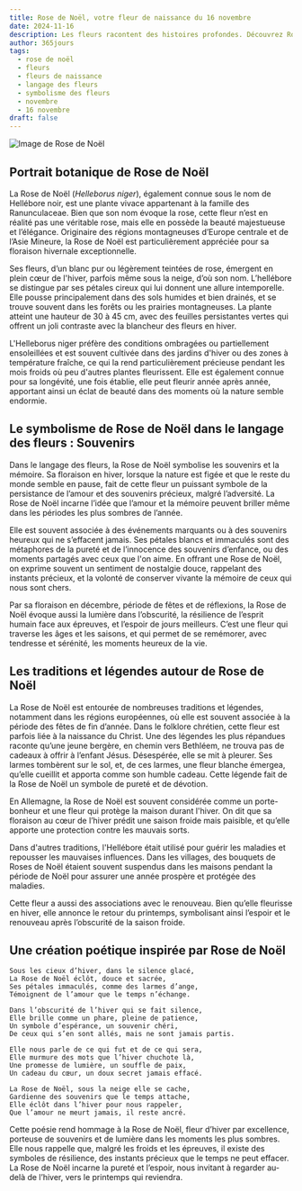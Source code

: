 ```yaml
---
title: Rose de Noël, votre fleur de naissance du 16 novembre
date: 2024-11-16
description: Les fleurs racontent des histoires profondes. Découvrez Rose de Noël, votre fleur de naissance du 16 novembre, ses symboles et récits fascinants. Plongez dans sa signification et son langage unique dans l'art floral.
author: 365jours
tags:
  - rose de noël
  - fleurs
  - fleurs de naissance
  - langage des fleurs
  - symbolisme des fleurs
  - novembre
  - 16 novembre
draft: false
---
```



![Image de Rose de Noël](https://cdn.pixabay.com/photo/2021/12/07/16/43/christmas-rose-6853652_1280.jpg#center)


## Portrait botanique de Rose de Noël

La Rose de Noël (_Helleborus niger_), également connue sous le nom de Hellébore noir, est une plante vivace appartenant à la famille des Ranunculaceae. Bien que son nom évoque la rose, cette fleur n’est en réalité pas une véritable rose, mais elle en possède la beauté majestueuse et l’élégance. Originaire des régions montagneuses d’Europe centrale et de l’Asie Mineure, la Rose de Noël est particulièrement appréciée pour sa floraison hivernale exceptionnelle.

Ses fleurs, d’un blanc pur ou légèrement teintées de rose, émergent en plein cœur de l'hiver, parfois même sous la neige, d’où son nom. L’hellébore se distingue par ses pétales cireux qui lui donnent une allure intemporelle. Elle pousse principalement dans des sols humides et bien drainés, et se trouve souvent dans les forêts ou les prairies montagneuses. La plante atteint une hauteur de 30 à 45 cm, avec des feuilles persistantes vertes qui offrent un joli contraste avec la blancheur des fleurs en hiver.

L'Helleborus niger préfère des conditions ombragées ou partiellement ensoleillées et est souvent cultivée dans des jardins d'hiver ou des zones à température fraîche, ce qui la rend particulièrement précieuse pendant les mois froids où peu d'autres plantes fleurissent. Elle est également connue pour sa longévité, une fois établie, elle peut fleurir année après année, apportant ainsi un éclat de beauté dans des moments où la nature semble endormie.

## Le symbolisme de Rose de Noël dans le langage des fleurs : Souvenirs

Dans le langage des fleurs, la Rose de Noël symbolise les souvenirs et la mémoire. Sa floraison en hiver, lorsque la nature est figée et que le reste du monde semble en pause, fait de cette fleur un puissant symbole de la persistance de l’amour et des souvenirs précieux, malgré l’adversité. La Rose de Noël incarne l’idée que l’amour et la mémoire peuvent briller même dans les périodes les plus sombres de l’année.

Elle est souvent associée à des événements marquants ou à des souvenirs heureux qui ne s’effacent jamais. Ses pétales blancs et immaculés sont des métaphores de la pureté et de l’innocence des souvenirs d’enfance, ou des moments partagés avec ceux que l'on aime. En offrant une Rose de Noël, on exprime souvent un sentiment de nostalgie douce, rappelant des instants précieux, et la volonté de conserver vivante la mémoire de ceux qui nous sont chers.

Par sa floraison en décembre, période de fêtes et de réflexions, la Rose de Noël évoque aussi la lumière dans l’obscurité, la résilience de l’esprit humain face aux épreuves, et l’espoir de jours meilleurs. C’est une fleur qui traverse les âges et les saisons, et qui permet de se remémorer, avec tendresse et sérénité, les moments heureux de la vie.

## Les traditions et légendes autour de Rose de Noël

La Rose de Noël est entourée de nombreuses traditions et légendes, notamment dans les régions européennes, où elle est souvent associée à la période des fêtes de fin d’année. Dans le folklore chrétien, cette fleur est parfois liée à la naissance du Christ. Une des légendes les plus répandues raconte qu’une jeune bergère, en chemin vers Bethléem, ne trouva pas de cadeaux à offrir à l’enfant Jésus. Désespérée, elle se mit à pleurer. Ses larmes tombèrent sur le sol, et, de ces larmes, une fleur blanche émergea, qu’elle cueillit et apporta comme son humble cadeau. Cette légende fait de la Rose de Noël un symbole de pureté et de dévotion.

En Allemagne, la Rose de Noël est souvent considérée comme un porte-bonheur et une fleur qui protège la maison durant l'hiver. On dit que sa floraison au cœur de l’hiver prédit une saison froide mais paisible, et qu’elle apporte une protection contre les mauvais sorts.

Dans d'autres traditions, l'Hellébore était utilisé pour guérir les maladies et repousser les mauvaises influences. Dans les villages, des bouquets de Roses de Noël étaient souvent suspendus dans les maisons pendant la période de Noël pour assurer une année prospère et protégée des maladies.

Cette fleur a aussi des associations avec le renouveau. Bien qu’elle fleurisse en hiver, elle annonce le retour du printemps, symbolisant ainsi l’espoir et le renouveau après l’obscurité de la saison froide.

## Une création poétique inspirée par Rose de Noël

```
Sous les cieux d’hiver, dans le silence glacé,
La Rose de Noël éclôt, douce et sacrée,
Ses pétales immaculés, comme des larmes d’ange,
Témoignent de l’amour que le temps n’échange.

Dans l’obscurité de l’hiver qui se fait silence,
Elle brille comme un phare, pleine de patience,
Un symbole d’espérance, un souvenir chéri,
De ceux qui s’en sont allés, mais ne sont jamais partis.

Elle nous parle de ce qui fut et de ce qui sera,
Elle murmure des mots que l’hiver chuchote là,
Une promesse de lumière, un souffle de paix,
Un cadeau du cœur, un doux secret jamais effacé.

La Rose de Noël, sous la neige elle se cache,
Gardienne des souvenirs que le temps attache,
Elle éclôt dans l’hiver pour nous rappeler,
Que l’amour ne meurt jamais, il reste ancré.
```

Cette poésie rend hommage à la Rose de Noël, fleur d’hiver par excellence, porteuse de souvenirs et de lumière dans les moments les plus sombres. Elle nous rappelle que, malgré les froids et les épreuves, il existe des symboles de résilience, des instants précieux que le temps ne peut effacer. La Rose de Noël incarne la pureté et l’espoir, nous invitant à regarder au-delà de l’hiver, vers le printemps qui reviendra.

